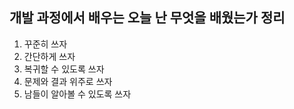 ## 개발 과정에서 배우는 오늘 난 무엇을 배웠는가 정리

1. 꾸준히 쓰자
2. 간단하게 쓰자
3. 복귀할 수 있도록 쓰자
4. 문제와 결과 위주로 쓰자
5. 남들이 알아볼 수 있도록 쓰자
